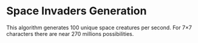 # Space Invaders Generation

This algorithm generates 100 unique space creatures per second. For 7×7 characters there are near 270 millions possibilities.
